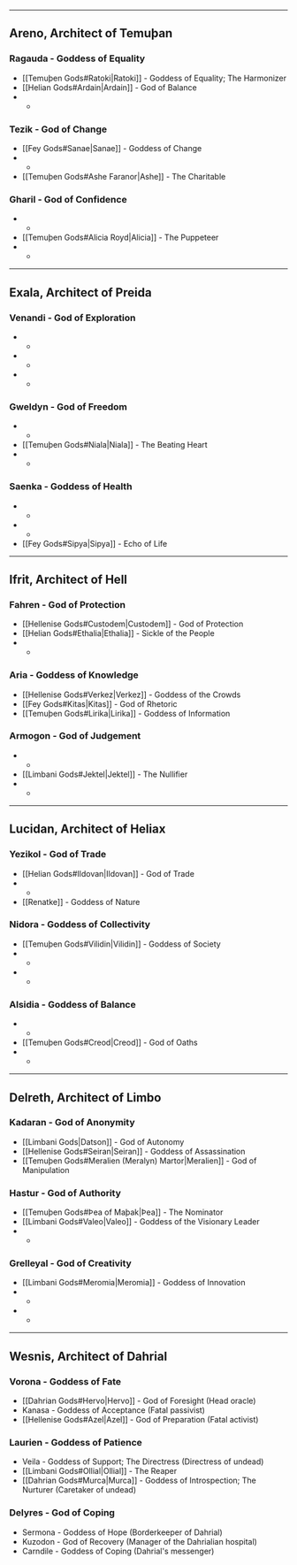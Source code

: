 - - -
## Areno, Architect of Temuþan

### Ragauda - Goddess of Equality

- [[Temuþen Gods#Ratoki|Ratoki]] - Goddess of Equality; The Harmonizer
- [[Helian Gods#Ardain|Ardain]] - God of Balance
- -
### Tezik - God of Change

- [[Fey Gods#Sanae|Sanae]] - Goddess of Change
- -
- [[Temuþen Gods#Ashe Faranor|Ashe]] - The Charitable
### Gharil - God of Confidence

- -
- [[Temuþen Gods#Alicia Royd|Alicia]] - The Puppeteer
- -
- - -
## Exala, Architect of Preida
### Venandi - God of Exploration

- -
- -
- -
### Gweldyn - God of Freedom

- -
- [[Temuþen Gods#Niala|Niala]] - The Beating Heart
- -
### Saenka - Goddess of Health

- -
- -
- [[Fey Gods#Sipya|Sipya]] - Echo of Life
- - -
## Ifrit, Architect of Hell

### Fahren - God of Protection

- [[Hellenise Gods#Custodem|Custodem]] - God of Protection
- [[Helian Gods#Ethalia|Ethalia]] - Sickle of the People
- -
### Aria - Goddess of Knowledge

- [[Hellenise Gods#Verkez|Verkez]] - Goddess of the Crowds
- [[Fey Gods#Kitas|Kitas]] - God of Rhetoric
- [[Temuþen Gods#Lirika|Lirika]] - Goddess of Information
### Armogon - God of Judgement

- -
- [[Limbani Gods#Jektel|Jektel]] - The Nullifier
- -
- - -
## Lucidan, Architect of Heliax

### Yezikol - God of Trade

- [[Helian Gods#Ildovan|Ildovan]] - God of Trade
- -
- [[Renatke]] - Goddess of Nature
### Nidora - Goddess of Collectivity

- [[Temuþen Gods#Vilidin|Vilidin]] - Goddess of Society
- -
- -
### Alsidia - Goddess of Balance

- -
- [[Temuþen Gods#Creod|Creod]] - God of Oaths
- -
- - -
## Delreth, Architect of Limbo

### Kadaran - God of Anonymity

- [[Limbani Gods|Datson]] - God of Autonomy
- [[Hellenise Gods#Seiran|Seiran]] - Goddess of Assassination
- [[Temuþen Gods#Meralien (Meralyn) Martor|Meralien]] - God of Manipulation

### Hastur - God of Authority

- [[Temuþen Gods#Þea of Maþak|Þea]] - The Nominator
- [[Limbani Gods#Valeo|Valeo]] - Goddess of the Visionary Leader
- -

### Grelleyal - God of Creativity

- [[Limbani Gods#Meromia|Meromia]] - Goddess of Innovation
- -
- -
- - -
## Wesnis, Architect of Dahrial

### Vorona - Goddess of Fate

- [[Dahrian Gods#Hervo|Hervo]] - God of Foresight (Head oracle)
- Kanasa - Goddess of Acceptance (Fatal passivist)
- [[Hellenise Gods#Azel|Azel]] - God of Preparation (Fatal activist)
### Laurien - Goddess of Patience

- Veila - Goddess of Support; The Directress (Directress of undead)
- [[Limbani Gods#Ollial|Ollial]] - The Reaper
- [[Dahrian Gods#Murca|Murca]] - Goddess of Introspection; The Nurturer (Caretaker of undead)
### Delyres - God of Coping

- Sermona - Goddess of Hope (Borderkeeper of Dahrial)
- Kuzodon - God of Recovery (Manager of the Dahrialian hospital)
- Carndile - Goddess of Coping (Dahrial's messenger)